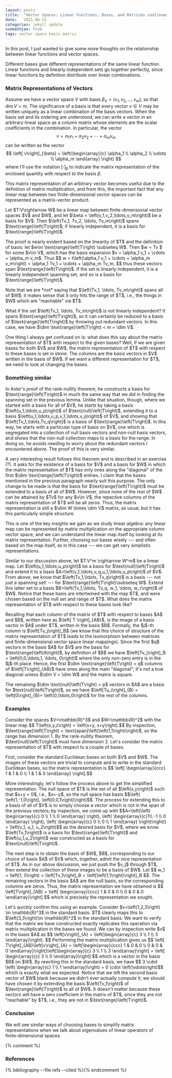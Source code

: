 ```yaml
---
layout: posts
title:  "Vector Spaces: Linear Functions, Bases, and Matrices continued"
date:   2021-06-22
categories: jekyll update
usemathjax: true
tags: vector space basis matrix
---
```

<p>
    In this post, I just wanted to give some more thoughts on the relationship between linear functions and vector spaces.
</p>
<p>
    Different bases give different representations of the same linear function. Linear functions and linearly independent sets go together perfectly, since linear functions by definition distribute over linear combinations.
</p>


### Matrix Representations of Vectors
Assume we have a vector space $V$ with basis $\beta_V = \left( v_1, v_2,\ldots,v_m\right)$, so that $\dim V = m$. The significance of a basis is that every vector $v \in V$ may be written uniquely as a linear combination of the basis vectors. When the basis set and its ordering are understood, we can write a vector in an arbitrary linear space as a column matrix whose elements are the scalar coefficients in the combination. In particular, the vector $$ v = \alpha_1 v_1 + \alpha_2 v_2 + \cdots + \alpha_m v_m $$ can be written as the vector $$ \left[ v\right]_{\beta} = \left(\begin{array}{c} \alpha_1 \\ \alpha_2 \\ \vdots \\ \alpha_m \end{array} \right) $$ where I'll use the notation $\left[\cdot \right]_{\beta}$ to indicate the matrix representation of the enclosed quantity with respect to the basis $\beta$.

This matrix representation of an arbitrary vector becomes useful due to the definition of matrix multiplication, and from this, the important fact that any linear map between two finite-dimensional vector spaces can be represented as a matrix-vector product. 

<div class="theorem" text="Span of Range">
    Let $T:V\rightarrow W$ be a linear map between finite-dimensional vector spaces $V$ and $W$, and let $\beta = \left(v_1,v_2,\ldots,v_m\right)$ be a basis for $V$. Then $\left(Tv_1, Tv_2, \ldots, Tv_m\right)$ spans $\text{range}\left(T\right)$; if linearly independent, it is a basis for $\text{range}\left(T\right)$.
</div>

<p>
    The proof is nearly evident based on the linearity of $T$ and the definition of basis: let $w\in \text{range}\left(T\right) \subseteq W$. Then $w = Tv $ for some $v\in V$, which has the basis expansion $v = \alpha_1 v_1 + \cdots + \alpha_m v_m$. Thus $$ w = t\left(\alpha_1 v_1 + \cdots + \alpha_m v_m\right) = \alpha_1 Tv_1 + \cdots + \alpha_m Tv_m, $$ thus these vectors span $\text{range}\left(T\right)$. If the set is linearly independent, it is a linearly independent spanning set, and so is a basis for $\text{range}\left(T\right)$.
</p>
<p>
    Note that we are *not* saying that $\left(Tv_1, \ldots, Tv_m\right)$ spans all of $W$; it makes sense that it only hits the range of $T$, i.e., the things in $W$ which are "reachable" via $T$.
</p>
<p>
    What if the set $\left(Tv_1, \ldots, Tv_m\right)$ is not linearly independent? It spans $\text{range}\left(T\right)$, so it can certainly be reduced to a basis of $\text{range}\left(T\right)$ by throwing out redundant vectors. In this case, we have $\dim \text{range}\left(T\right) < m = \dim V$. 
</p>
<p>
    One thing I always get confused on is: what does this say about the matrix representation of $T$ with respect to the given bases? Well, if we are given bases for both $V$ and $W$, the matrix representation of $T$ with respect to these bases is set in stone. The columns are the basis vectors in $V$ written in the basis of $W$. If we want a different representation for $T$, we need to look at changing the bases.
</p>

### Something similar

<p>
    In Axler's proof of the rank-nullity theorem, he constructs a basis for $\text{range}\left(T\right)$ in much the same way that we did in finding the spanning set in the previous lemma. Unlike that situation, though, where we started with a basis for all of $V$, he starts by taking a basis $\left(u_1,\ldots,u_p\right)$ of $\text{null}\left(T\right)$, extending it to a basis $\left(u_1,\ldots,u_p,v_1,\ldots,v_q\right)$ of $V$, and showing that $\left(Tv_1,\ldots,Tv_q\right)$ is a basis of $\text{range}\left(T\right)$. In this way, he starts with a particular type of basis on $V$, one which is segregated into a collection of null basis vectors and non-null basis vectors, and shows that the non-null collection maps to a basis for the range. In doing so, he avoids needing to worry about the redundant vectors I encountered above. The proof of this is very similar. 
</p>

<p>
    A very interesting result follows this theorem and is described in an exercise (?). It asks for the existence of a basis for $V$ and a basis for $W$ in which the matrix representation of $T$ has only ones along the "diagonal" of the first $\dim \text{range}\left(T\right)$ entries. I claim that the bases mentioned in the previous paragraph nearly suit this purpose. The only change to be made is that the basis for $\text{range}\left(T\right)$ must be extended to a basis of all of $W$. However, since none of the rest of $W$ can be attained by $Tv$ for any $v\in V$, the repective columns of the matrix representation of $T$ will be all zeros. Thus, the matrix representation is still a $\dim W \times \dim V$ matrix, as usual, but it has this particularly simple structure.
</p>
<p>
    This is one of the key insights we gain as we study linear algebra: any linear map can be represented by matrix multiplication on the appropriate column vector space, and we can understand the linear map itself by looking at its matrix representation. Further, choosing our bases wisely --- and often based on the map itself, as in this case --- we can get very simplistic representations.
</p>

<p>
    Similar to our discussion above, let $T:V^m \rightarrow W^m$ be a linear map. Let $\left(u_1,\ldots,u_p\right)$ be a basis for $\text{null}\left(T\right)$ and extend it to a basis $A=\left(v_1,\ldots,v_q,u_1,\ldots,u_p\right)$ of $V$. From above, we know that $\left(Tv_1,\ldots, Tv_q\right)$ is a basis --- not just a spanning set! --- for $\text{range}\left(T\right)\subseteq W$. Extend this latter set to a basis $B=\left(Tv_1,\ldots, Tv_q, w_1, \ldots, w_r\right)$ of $W$. Notice that these basis are intertwined with the map $T$, and were chosen based on the null set and range of $T$. What does the matrix representation of $T$ with respect to these bases look like?
</p>
<p>
    Recalling that each column of the matrix of $T$ with respect to bases $A$ and $B$, written here as $\left[ T \right]_{AB}$, is the image of a basis vector in $A$ under $T$, written in the basis $B$. Formally, the $j$-th column is $\left[Tv_j\right]_B$ (we know that this choice of structure of the matrix representation of $T$ leads to the isomorphism between matrices and finite-dimensional vector space linear mappings). Since the first $q$ vectors in the basis $A$ for $V$ are the basis for $\text{range}\left(A\right)$, by definition of $B$ we have $\left[Tv_j\right]_B = \left(0,0,\ldots,1, \ldots, 0\right)$ where the only non-zero entry is in the $j$-th place. Hence, the first $\dim \text{range}\left(T\right) = q$ columns of $\left[T\right]_{AB}$ have ones along the main "diagonal"; it's not a true diagonal unless $\dim V = \dim W$ and the matrix is square.
</p>
<p>
    The remaining $\dim \text{null}\left(T\right) = p$ vectors in $A$ are a basis for $text{null}\left(T\right)$, so we have $\left[Tu_i\right]_{B} = \left[0\right]_{B}= \left(0,\ldots,0\right)$ for the rest of the columns.
</p>


### Examples
<p>
    Consider the spaces $V=\mathbb{R}^3$ and $W=\mathbb{R}^2$ with the linear map $$ T\left(x,y,z\right) = \left(x+y, x+y\right).$$ By inspection, $\text{range}\left(T\right) = \text{span}\left(\left(1,1\right)\right)$, so the range has dimension 1. By the rank-nullity theorem, $\text{null}\left(T\right)$ must have dimension 2. Let's consider the matrix representation of $T$ with respect to a couple of bases.
</p>
<p>
    First, consider the standard Euclidean bases on both $V$ and $W$. The images of these vectors are trivial to compute and to write in the standard Euclidean bases, so the matrix representation is $$ \left[ \begin{array}{ccc} 1 & 1 & 0 \\ 1 & 1 & 0 \end{array} \right].$$
</p>
<p>
    More interestingly, let's follow the process above to get the simplified representation. The null space of $T$ is the set of all $\left(x,y\right)$ such that $x+y = 0$, i.e., $x=-y$, so the null space has basis $$\left( \left(1,-1,0\right), \left(0,0,1\right)\right)$$. The process for extending this to a basis of all of $V$ is to simply choose a vector which is not in the span of the previous vectors; by inspection, we come up with $$A=\left(\left( \begin{array}{c} 0 \\ 1 \\ 0 \end{array} \right), \left( \begin{array}{c}1\\ -1 \\ 0 \end{array} \right), \left( \begin{array}{c} 0 \\ 0 \\ 1 \end{array} \right)\right)) = \left(v_1, u_1, u_2\right)$$ as the desired basis for $V$, where we know $\left(Tv_1\right)$ is a basis for $\text{range}\left(T\right)$ and $\left(u_1,u_2\right)$ was constructed as a basis for $\text{null}\left(T\right)$. 
</p>
<p>
    The next step is to obtain the basis of $W$, $B$, corresponding to our choice of basis $A$ of $V$ which, together, admit the nice representation of $T$. As in our above discussion, we just push the $v_j$ through $T$, then extend the collection of these images to be a basis of $W$. Let $$ w_1 = \left(1, 0\right) = \left[Tv_1\right]_B = \left[\left(1,1\right)\right]_B $$. The remaining vectors in the basis $A$ are the null basis, so the corresponding columns are zeros. Thus, the matrix representation we have obtained is $$ \left[T\right]_{AB} = \left[ \begin{array}{ccc} 1 & 0 & 0 \\ 0 & 0 & 0 \end{array}\right] $$ which is precisely the representation we sought. 
</p>
<p>
    Let's quickly confirm this using an example. Consider $v=\left(1,2,3\right) \in \mathbb{R}^3$ in the standard basis. $T$ clearly maps this to $\left(3,3\right)\in \mathbb{R}^2$ in the standard basis. We want to verify that the matrix we have constructed exactly replicates this operation via matrix multiplication in the bases we found. We can by inspection write $v$ in the basis $A$ as $$ \left[v\right]_{A} = \left(\begin{array}{c} 3 \\ 1 \\ 3 \end{array}\right). $$ Performing the matrix multiplication gives us $$ \left[ T\right]_{AB}\left[v\right]_{A} = \left[\begin{array}{ccc} 1 & 0 & 0 \\ 0 & 0 & 0 \end{array}\right]\left[\begin{array}{c} 3 \\ 1 \\ 3 \end{array}\right] = \left[ \begin{array}{c} 3 \\ 0 \end{array}\right] $$ which is a vector in the basis $B$ on $W$. By rewriting this in the standard basis, we have $$ 3 \cdot \left( \begin{array}{c} 1 \\ 1 \end{array}\right) + 0 \cdot \left(\vdots\right)$$ which is exactly what we expected. Notice that we left the second basis vector of $W$ blank because we didn't ever actually compute it; we should have chosen it by extending the basis $\left(Tv_1\right)$ of $\text{range}\left(T\right)$ to all of $W$. It doesn't matter because these vectors will have a zero coefficient in the matrix of $T$, since they are not "reachable" by $T$, i.e., they are not in $\text{range}\left(T\right)$.
</p>



### Conclusion

We will see similar ways of choosing bases to simplify matrix representations when we talk about eigenvalues of linear operators of finite-dimensional spaces.


{% comment %}
<h3>References</h3>
{% bibliography --file refs --cited %}{% endcomment %}